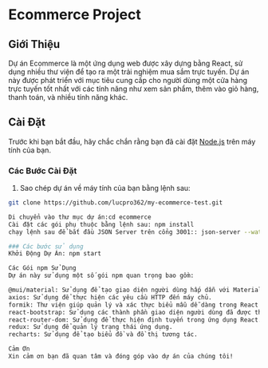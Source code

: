 
# Ecommerce Project

## Giới Thiệu

Dự án Ecommerce là một ứng dụng web được xây dựng bằng React, sử dụng nhiều thư viện để tạo ra một trải nghiệm mua sắm trực tuyến. Dự án này được phát triển với mục tiêu cung cấp cho người dùng một cửa hàng trực tuyến tốt nhất với các tính năng như xem sản phẩm, thêm vào giỏ hàng, thanh toán, và nhiều tính năng khác.

## Cài Đặt

Trước khi bạn bắt đầu, hãy chắc chắn rằng bạn đã cài đặt [Node.js](https://nodejs.org/) trên máy tính của bạn.

### Các Bước Cài Đặt

1. Sao chép dự án về máy tính của bạn bằng lệnh sau:

```bash
git clone https://github.com/lucpro362/my-ecommerce-test.git

Di chuyển vào thư mục dự án:cd ecommerce
Cài đặt các gói phụ thuộc bằng lệnh sau: npm install
chạy lệnh sau để bắt đầu JSON Server trên cổng 3001:: json-server --watch db.json --port 3001

### Các bước sử dụng
Khởi Động Dự Án: npm start

Các Gói npm Sử Dụng
Dự án này sử dụng một số gói npm quan trọng bao gồm:

@mui/material: Sử dụng để tạo giao diện người dùng hấp dẫn với Material-UI.
axios: Sử dụng để thực hiện các yêu cầu HTTP đến máy chủ.
formik: Thư viện giúp quản lý và xác thực biểu mẫu dễ dàng trong React.
react-bootstrap: Sử dụng các thành phần giao diện người dùng đã được thiết kế trước từ Bootstrap trong ứng dụng React.
react-router-dom: Sử dụng để thực hiện định tuyến trong ứng dụng React.
redux: Sử dụng để quản lý trạng thái ứng dụng.
recharts: Sử dụng để tạo biểu đồ và đồ thị tương tác.

Cảm Ơn
Xin cảm ơn bạn đã quan tâm và đóng góp vào dự án của chúng tôi!
